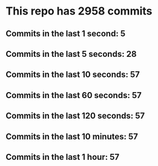 # This repo has 2958 commits

## Commits in the last 1 second: 5
## Commits in the last 5 seconds: 28
## Commits in the last 10 seconds: 57
## Commits in the last 60 seconds: 57
## Commits in the last 120 seconds: 57
## Commits in the last 10 minutes: 57
## Commits in the last 1 hour: 57
